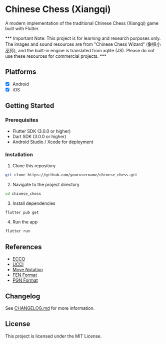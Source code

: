 # Chinese Chess (Xiangqi)

A modern implementation of the traditional Chinese Chess (Xiangqi) game built with Flutter.

*** Important Note: This project is for learning and research purposes only. The images and sound resources are from "Chinese Chess Wizard" (象棋小巫师), and the built-in engine is translated from xqlite (JS). Please do not use these resources for commercial projects. ***

## Platforms
- [x] Android
- [x] iOS

## Getting Started

### Prerequisites

- Flutter SDK (3.0.0 or higher)
- Dart SDK (3.0.0 or higher)
- Android Studio / Xcode for deployment

### Installation

1. Clone this repository
```bash
git clone https://github.com/yourusername/chinese_chess.git
```

2. Navigate to the project directory
```bash
cd chinese_chess
```

3. Install dependencies
```bash
flutter pub get
```

4. Run the app
```bash
flutter run
```


## References
* [ECCO](https://www.xqbase.com/ecco/ecco_contents.htm#ecco_a)
* [UCCI](https://www.xqbase.com/protocol/cchess_ucci.htm)
* [Move Notation](https://www.xqbase.com/protocol/cchess_move.htm)
* [FEN Format](https://www.xqbase.com/protocol/cchess_fen.htm)
* [PGN Format](https://www.xqbase.com/protocol/cchess_pgn.htm)

## Changelog

See [CHANGELOG.md](CHANGELOG.md) for more information.

## License

This project is licensed under the MIT License.